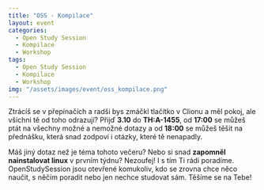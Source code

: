 ```yaml
---
title: "OSS - Kompilace"
layout: event
categories:
  - Open Study Session
  - Kompilace
  - Workshop
tags:
  - Open Study Session
  - Kompilace
  - Workshop
img: "/assets/images/event/oss_kompilace.png"
---
```


<!-- G++ pedantická zeď mrtka.c? -->


Ztrácíš se v přepínačích a radši bys zmáčkl tlačítko v Clionu a měl pokoj, ale všichni tě od toho odrazují?
Přijď **3.10** do **TH:A-1455**, od **17:00** se můžeš ptát na všechny možné a nemožné dotazy a od **18:00**
se můžeš těšit na přednášku, která snad zodpoví i otázky, které tě nenapadly. 

Máš jiný dotaz než je téma tohoto večeru? Nebo si snad **zapomněl nainstalovat linux** v prvním týdnu? Nezoufej! I s tím Ti rádi poradíme. OpenStudySession jsou otevřené komukoliv, kdo se zrovna chce něco naučit, s něčím poradit nebo jen nechce studovat sám. Těšíme se na Tebe!
